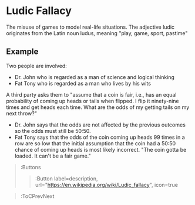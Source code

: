 # Ludic Fallacy

The misuse of games to model real-life situations. The adjective ludic originates from the Latin noun ludus, meaning 
"play, game, sport, pastime"

## Example
Two people are involved:
* Dr. John who is regarded as a man of science and logical thinking
* Fat Tony who is regarded as a man who lives by his wits

A third party asks them to "assume that a coin is fair, i.e., has an equal probability of coming up heads or tails when 
flipped. I flip it ninety-nine times and get heads each time. What are the odds of my getting tails on my next throw?"

* Dr. John says that the odds are not affected by the previous outcomes so the odds must still be 50:50.
* Fat Tony says that the odds of the coin coming up heads 99 times in a row are so low that the initial assumption that 
the coin had a 50:50 chance of coming up heads is most likely incorrect. "The coin gotta be loaded. It can't be a fair 
game."

> :Buttons
> > :Button label=description, url="https://en.wikipedia.org/wiki/Ludic_fallacy", icon=true

> :ToCPrevNext
